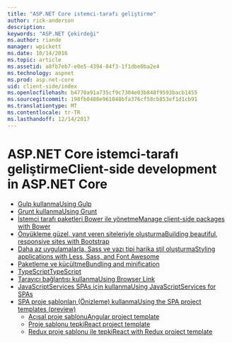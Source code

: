 ```yaml
---
title: "ASP.NET Core istemci-tarafı geliştirme"
author: rick-anderson
description: 
keywords: "ASP.NET Çekirdeği"
ms.author: riande
manager: wpickett
ms.date: 10/14/2016
ms.topic: article
ms.assetid: a8fb7eb7-e0e5-4394-84f3-1f1dbe0ba2e4
ms.technology: aspnet
ms.prod: asp.net-core
uid: client-side/index
ms.openlocfilehash: b4770a91a735cf9c7304e03b848f9593bacb1455
ms.sourcegitcommit: 198fb0488e961048bfa376cf58cb853ef1d1cb91
ms.translationtype: MT
ms.contentlocale: tr-TR
ms.lasthandoff: 12/14/2017
---
```

# <a name="client-side-development-in-aspnet-core"></a><span data-ttu-id="077ff-103">ASP.NET Core istemci-tarafı geliştirme</span><span class="sxs-lookup"><span data-stu-id="077ff-103">Client-side development in ASP.NET Core</span></span>

- [<span data-ttu-id="077ff-104">Gulp kullanma</span><span class="sxs-lookup"><span data-stu-id="077ff-104">Using Gulp</span></span>](xref:client-side/using-gulp)
- [<span data-ttu-id="077ff-105">Grunt kullanma</span><span class="sxs-lookup"><span data-stu-id="077ff-105">Using Grunt</span></span>](xref:client-side/using-grunt)
- [<span data-ttu-id="077ff-106">İstemci tarafı paketleri Bower ile yönetme</span><span class="sxs-lookup"><span data-stu-id="077ff-106">Manage client-side packages with Bower</span></span>](xref:client-side/bower)
- [<span data-ttu-id="077ff-107">Önyükleme güzel, yanıt veren siteleriyle oluşturma</span><span class="sxs-lookup"><span data-stu-id="077ff-107">Building beautiful, responsive sites with Bootstrap</span></span>](xref:client-side/bootstrap)
- [<span data-ttu-id="077ff-108">Daha az uygulamalarla, Sass ve yazı tipi harika stil oluşturma</span><span class="sxs-lookup"><span data-stu-id="077ff-108">Styling applications with Less, Sass, and Font Awesome</span></span>](xref:client-side/less-sass-fa)
- [<span data-ttu-id="077ff-109">Paketleme ve küçültme</span><span class="sxs-lookup"><span data-stu-id="077ff-109">Bundling and minification</span></span>](xref:client-side/bundling-and-minification)
- [<span data-ttu-id="077ff-110">TypeScript</span><span class="sxs-lookup"><span data-stu-id="077ff-110">TypeScript</span></span>](https://www.typescriptlang.org/docs/handbook/asp-net-core.html)
- [<span data-ttu-id="077ff-111">Tarayıcı bağlantısı kullanma</span><span class="sxs-lookup"><span data-stu-id="077ff-111">Using Browser Link</span></span>](xref:client-side/using-browserlink)
- [<span data-ttu-id="077ff-112">JavaScriptServices SPAs için kullanma</span><span class="sxs-lookup"><span data-stu-id="077ff-112">Using JavaScriptServices for SPAs</span></span>](xref:client-side/spa-services)
- [<span data-ttu-id="077ff-113">SPA proje şablonları (Önizleme) kullanma</span><span class="sxs-lookup"><span data-stu-id="077ff-113">Using the SPA project templates (preview)</span></span>](xref:spa/index)
    - [<span data-ttu-id="077ff-114">Açısal proje şablonu</span><span class="sxs-lookup"><span data-stu-id="077ff-114">Angular project template</span></span>](xref:spa/angular)
    - [<span data-ttu-id="077ff-115">Proje şablonu tepki</span><span class="sxs-lookup"><span data-stu-id="077ff-115">React project template</span></span>](xref:spa/react)
    - [<span data-ttu-id="077ff-116">Redux proje şablonu ile tepki</span><span class="sxs-lookup"><span data-stu-id="077ff-116">React with Redux project template</span></span>](xref:spa/react-with-redux)
